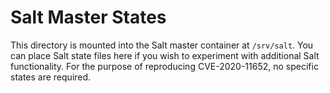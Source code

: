 # Salt Master States

This directory is mounted into the Salt master container at `/srv/salt`. You can place Salt state files here if you wish to experiment with additional Salt functionality. For the purpose of reproducing CVE-2020-11652, no specific states are required.